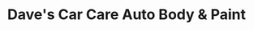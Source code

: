 ---
title: "Dave's Car Care Auto Body & Paint"
url: /fresno/daves-car-care-auto-body-and-paint/
shop: car repair
---